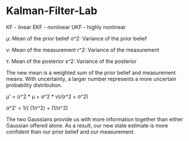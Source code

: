 # Kalman-Filter-Lab
KF - linear
EKF - nonlinear
UKF - highly nonlinear

μ: Mean of the prior belief 
σ^2: Variance of the prior belief 

v: Mean of the measurement 
r^2: Variance of the measurement

τ: Mean of the posterior
s^2: Variance of the posterior

The new mean is a weighted sum of the prior belief and measurement means. With uncertainty, a larger number represents a more uncertain probability distribution.

μ' = (r^2 * μ + σ^2 * v)/(r^2 + σ^2)

σ^2' = 1/( (1/r^2)  + (1/σ^2)

The two Gaussians provide us with more information together than either Gaussian offered alone. As a result, our new state estimate is more confident than our prior belief and our measurement.
